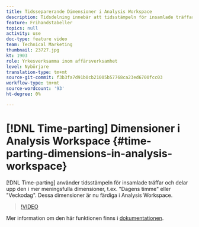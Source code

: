 ```yaml
---
title: Tidsseparerande Dimensioner i Analysis Workspace
description: Tidsdelning innebär att tidsstämpeln för insamlade träffar delas i mer meningsfulla dimensioner, till exempel"Dagens timme" eller"Veckodag". Dessa dimensioner är nu färdiga i Analysis Workspace.
feature: Frihandstabeller
topics: null
activity: use
doc-type: feature video
team: Technical Marketing
thumbnail: 23727.jpg
kt: 1903
role: Yrkesverksamma inom affärsverksamhet
level: Nybörjare
translation-type: tm+mt
source-git-commit: f3b3fa7d91b0cb21005b57768ca23ed6700fcc03
workflow-type: tm+mt
source-wordcount: '93'
ht-degree: 0%

---
```



# [!DNL Time-parting] Dimensioner i Analysis Workspace  {#time-parting-dimensions-in-analysis-workspace}

[!DNL Time-parting] använder tidsstämpeln för insamlade träffar och delar upp den i mer meningsfulla dimensioner, t.ex. &quot;Dagens timme&quot; eller &quot;Veckodag&quot;. Dessa dimensioner är nu färdiga i Analysis Workspace.

>[!VIDEO](https://video.tv.adobe.com/v/23727/?quality=12)

Mer information om den här funktionen finns i [dokumentationen](https://marketing.adobe.com/resources/help/en_US/analytics/analysis-workspace/time-parting-dimensions.html).
